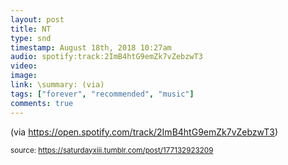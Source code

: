```yaml
---
layout: post
title: NT
type: snd
timestamp: August 18th, 2018 10:27am
audio: spotify:track:2ImB4htG9emZk7vZebzwT3
video: 
image: 
link: \summary: (via) 
tags: ["forever", "recommended", "music"]
comments: true
---
```


(via <a href="https://open.spotify.com/track/2ImB4htG9emZk7vZebzwT3" target="_blank">https://open.spotify.com/track/2ImB4htG9emZk7vZebzwT3</a>) 
 
  
<small>source: https://saturdayxiii.tumblr.com/post/177132923209</small>